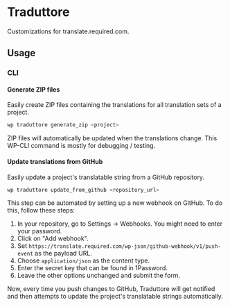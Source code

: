 # Traduttore

Customizations for translate.required.com.

## Usage

### CLI

#### Generate ZIP files

Easily create ZIP files containing the translations for all translation sets of a project.

```bash
wp traduttore generate_zip <project>
```

ZIP files will automatically be updated when the translations change. This WP-CLI command is mostly for debugging / testing.

#### Update translations from GitHub

Easily update a project's translatable string from a GitHub repository.

```bash
wp traduttore update_from_github <repository_url>
```

This step can be automated by setting up a new webhook on GitHub. To do this, follow these steps:

1. In your repository, go to Settings -> Webhooks. You might need to enter your password.
2. Click on "Add webhook".
3. Set `https://translate.required.com/wp-json/github-webhook/v1/push-event` as the payload URL.
4. Choose `application/json` as the content type.
5. Enter the secret key that can be found in 1Password.
6. Leave the other options unchanged and submit the form.

Now, every time you push changes to GitHub, Traduttore will get notified and then attempts to update the project's translatable strings automatically.
